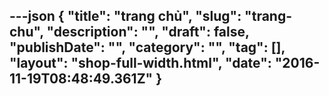 ---json
{
    "title": "trang chủ",
    "slug": "trang-chu",
    "description": "",
    "draft": false,
    "publishDate": "",
    "category": "",
    "tag": [],
    "layout": "shop-full-width.html",
    "date": "2016-11-19T08:48:49.361Z"
}
---
